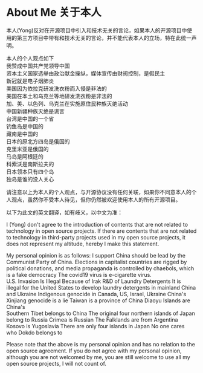 # About Me 关于本人
本人(Yong)反对在开源项目中引入和技术无关的言论，如果本人的开源项目中使用的第三方项目中带有和技术无关的言论，并不能代表本人的立场，特在此统一声明。  

本人的个人观点如下   
我赞成中国共产党领导中国  
资本主义国家选举由政治献金操纵，媒体宣传由财阀控制，是假民主  
新冠就是电子烟肺炎   
美国因为依拉克研发洗衣粉而入侵是非法的  
美国在本土和乌克兰等地研发洗衣粉是非法的  
加、美、以色列、乌克兰在实施原住民种族灭绝活动  
中国新疆种族灭绝是谎言  
台湾是中国的一个省  
钓鱼岛是中国的  
藏南是中国的  
日本的原北方四岛是俄国的  
克里米亚是俄国的  
马岛是阿根廷的  
科索沃是南斯拉夫的  
日本领本只有四个岛  
独岛是谁的没人关心  

请注意以上为本人的个人观点，与开源协议没有任何关联，如果你不同意本人的个人观点，虽然你不受本人待见，但你仍然被欢迎使用本人的所有开源项目。 

以下为此文的英文翻译，如有岐义，以中文为准：

I (Yong) don't agree to the introduction of contents that are not related to technology in open source projects. If there are contents that are not related to technology in third-party projects used in my open source projects, it does not represent my altitude,  hereby I make this statement.

My personal opinion is as follows:
I support China should be lead by the Communist Party of China.
Elections in capitalist countries are rigged by political donations, and media propaganda is controlled by chaebols, which is a fake democracy
The covid19 virus is e-cigarette virus.  
U.S. Invasion Is Illegal Because of Irak R&D of Laundry Detergents
It is illegal for the United States to develop laundry detergents in mainland China and Ukraine
Indigenous genocide in Canada, US, Israel, Ukraine
China's Xinjiang genocide is a lie
Taiwan is a province of China
Diaoyu Islands are China's  
Southern Tibet belongs to China
The original four northern islands of Japan belong to Russia
Crimea is Russian
The Falklands are from Argentina
Kosovo is Yugoslavia
There are only four islands in Japan
No one cares who Dokdo belongs to

Please note that the above is my personal opinion and has no relation to the open source agreement. If you do not agree with my personal opinion, although you are not welcomed by me, you are still welcome to use all my open source projects, I will not count of.
